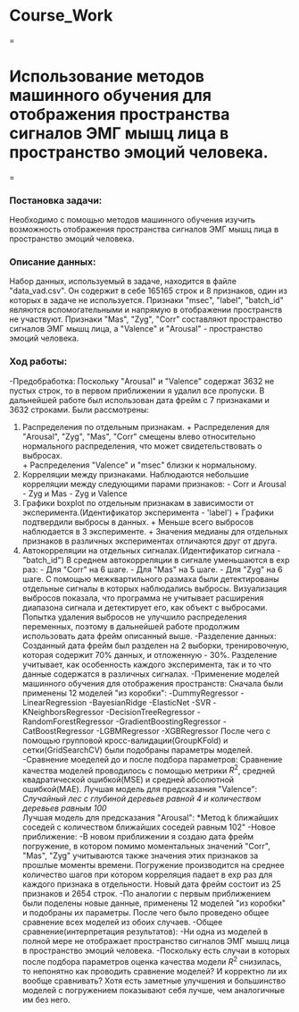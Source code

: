 # Course_Work
=
# Использование методов машинного обучения для отображения пространства сигналов ЭМГ мышц лица в пространство эмоций человека.
=
### Постановка задачи:
Необходимо с помощью методов машинного обучения изучить возможность отображения пространства сигналов ЭМГ мышц лица в пространство эмоций человека.
### Описание данных:
Набор данных, используемый в задаче, находится в файле "data_vad.csv". Он содержит в себе 165165 строк и 8 признаков, один из которых в 
задаче не используется. Признаки "msec", "label", "batch_id" являются вспомогательными и напрямую в отображении пространств не участвуют.
Признаки "Mas", "Zyg", "Corr" составляют пространство сигналов ЭМГ мышц лица, а "Valence" и "Arousal" - пространство эмоций человека. 
### Ход работы:
-Предобработка:
   Поскольку "Arousal" и "Valence" содержат 3632 не пустых строк, то в первом приближении я удалил все пропуски. В дальнейшей работе был
   использован дата фрейм с 7 признаками и 3632 строками.
   Были рассмотрены:
   1. Распределения по отдельным признакам.
          + Распределения для "Arousal", "Zyg", "Mas", "Corr" смещены влево относительно нормального распределения, что может
          свидетельствовать о выбросах.        
          + Распределения "Valence" и "msec" близки к нормальному.
   2. Корреляции между признаками.
          Наблюдаются небольшие корреляции между следующими парами признаков:
              - Corr и Arousal
              - Zyg и Mas
              - Zyg и Valence
   3. Графики boxplot по отдельным признакам в зависимости от эксперимента.(Идентификатор эксперимента - 'label')
          + Графики подтвердили выбросы в данных.
          + Меньше всего выбросов наблюдается в 3 эксперименте.
          + Значения медианы для отдельных признаков в различных экспериментах отличаются друг от друга. 
   4. Автокорреляции на отдельных сигналах.(Идентификатор сигнала - "batch_id")
          В среднем автокорреляции в сигнале уменьшаются в exp раз:
              - Для "Corr" на 6 шаге.
              - Для "Mas" на 5 шаге.
              - Для "Zyg" на 6 шаге.
   С помощью межквартильного размаха были детектированы отдельные сигналы в которых наблюдались выбросы. Визуализация выбросов 
   показала, что программа не учитывает расширения диапазона сигнала и детектирует его, как объект с выбросами. Попытка удаления
   выбросов не улучшило распределения переменных, поэтому в дальнейшей работе продолжим использовать дата фрейм описанный выше.
-Разделение данных:
     Созданный дата фрейм был разделен на 2 выборки, тренировочную, которая содержит 70% данных, и отложенную - 30%. Разделение учитывает, 
     как особенность каждого эксперимента, так и то что данные содержатся в различных сигналах.
-Применение моделей машинного обучения для отображения пространств:
     Сначала были применены 12 моделей "из коробки":
         -DummyRegressor
         -LinearRegression
         -BayesianRidge
         -ElasticNet
         -SVR
         -KNeighborsRegressor
         -DecisionTreeRegressor
         -RandomForestRegressor
         -GradientBoostingRegressor
         -CatBoostRegressor
         -LGBMRegressor
         -XGBRegressor
     После чего с помощью групповой кросс-валидации(GroupKFold) и сетки(GridSearchCV) были подобраны параметры моделей. 
-Сравнение моеделей до и после подбора параметров:
     Сравнение качества моделей проводилось с помощью метрики $R^2$, средней квадратической ошибкой(MSE) и средней абсолютной ошибкой(MAE).
     Лучшая модель для предсказания "Valence": *Случайный лес с глубиной деревьев равной 4 и количеством деревьев равным 100*   
     Лучшая модель для предсказания "Arousal": *Метод k ближайших соседей с количеством ближайших соседей равным 102"
-Новое приближение:
     -В новом приближении я создаю дата фрейм погружение, в котором помимо моментальных значений "Corr", "Mas", "Zyg" учитываются также
     значения этих признаков за прошлые моменты времени. Погружение производится на среднее количество шагов при котором корреляция падает в
     exp раз для каждого признака в отдельности.
     Новый дата фрейм состоит из 25 признаков и 2654 строк. 
     -По аналогии с первым приближением были поделены новые данные, применены 12 моделей "из коробки" и подобраны их параметры. После чего
     было проведено общее сравнение всех моделей из обоих случаев.
-Общее сравнение(интерпретация результатов):
     -Ни одна из моделей в полной мере не отображает пространство сигналов ЭМГ мышц лица в пространство эмоций человека.
     -Поскольку есть случаи в которых после подбора параметров оценка качества модели $R^2$ снизилась, то непонятно как проводить сравнение
     моделей? И корректно ли их вообще сравнивать? Хотя есть заметные улучшения и большинство моделей с погружением показывают себя лучше,
     чем аналогичные им без него.           